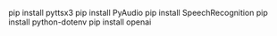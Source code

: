 pip install pyttsx3
pip install PyAudio
pip install SpeechRecognition 
pip install python-dotenv
pip install openai